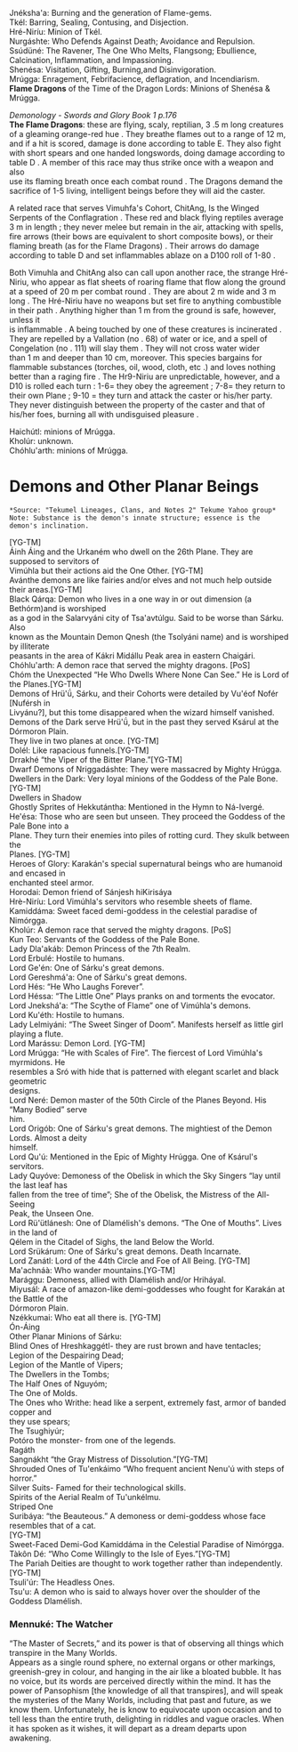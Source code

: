 Jnéksha'a: Burning and the generation of Flame-gems.  
Tkél: Barring, Sealing, Contusing, and Disjection.  
Hré-Niríu: Minion of Tkél.  
Nurgáshte: Who Defends Against Death; Avoidance and Repulsion.  
Ssúdüné: The Ravener, The One Who Melts, Flangsong; Ebullience, Calcination, Inflammation, and Impassioning.  
Shenésa: Visitation, Gifting, Burning,and Disinvigoration.  
Mrúgga: Enragement, Febrifacience, deflagration, and Incendiarism.  
**Flame Dragons** of the Time of the Dragon Lords: Minions of Shenésa & Mrúgga.

*Demonology \- Swords and Glory Book 1 p.176*  
**The Flame Dragons**: these are flying, scaly, reptilian, 3 .5 m long creatures of a gleaming orange-red hue . They breathe flames out to a range of 12 m, and if a hit is scored, damage is done according to table E. They also fight with short spears and one handed longswords, doing damage according to table D . A member of this race may thus strike once with a weapon and also  
use its flaming breath once each combat round . The Dragons demand the sacrifice of 1-5 living, intelligent beings before they will aid the caster.

A related race that serves Vimuhfa's Cohort, ChitAng, Is the Winged Serpents of the Conflagration . These red and black flying reptiles average 3 m in length ; they never melee but remain in the air, attacking with spells, fire arrows (their bows are equivalent to short composite bows), or their flaming breath (as for the Flame Dragons) . Their arrows do damage according to table D and set inflammables ablaze on a D100 roll of 1-80 .

Both Vimuhla and ChitAng also can call upon another race, the strange Hré-Niriu, who appear as flat sheets of roaring flame that flow along the ground at a speed of 20 m per combat round . They are about 2 m wide and 3 m long . The Hré-Niriu have no weapons but set fire to anything combustible in their path . Anything higher than 1 m from the ground is safe, however, unless it  
is inflammable . A being touched by one of these creatures is incinerated . They are repelled by a Vallation (no . 68\) of water or ice, and a spell of Congelation (no . 111\) will slay them . They will not cross water wider  
than 1 m and deeper than 10 cm, moreover. This species bargains for flammable substances (torches, oil, wood, cloth, etc .) and loves nothing better than a raging fire . The Hr9-Niriu are unpredictable, however, and a D10 is rolled each turn : 1-6= they obey the agreement ; 7-8= they return to their own Plane ; 9-10 \= they turn and attack the caster or his/her party. They never distinguish between the property of the caster and that of his/her foes, burning all with undisguised pleasure .

Haichútl: minions of Mrúgga.  
Kholúr: unknown.  
Chóhlu'arth: minions of Mrúgga.

# Demons and Other Planar Beings

	*Source: "Tekumel Lineages, Clans, and Notes 2" Tekume Yahoo group*  
	Note: Substance is the demon's innate structure; essence is the demon's inclination.   
\[YG-TM\]  
Áinh Áing and the Urkaném who dwell on the 26th Plane. They are supposed to servitors of  
Vimúhla but their actions aid the One Other. \[YG-TM\]  
Avánthe demons are like fairies and/or elves and not much help outside their areas.\[YG-TM\]  
Black Qárqa: Demon who lives in a one way in or out dimension (a Bethórm)and is worshiped  
as a god in the Salarvyáni city of Tsa'avtúlgu. Said to be worse than Sárku. Also  
known as the Mountain Demon Qnesh (the Tsolyáni name) and is worshiped by illiterate  
peasants in the area of Kákri Midállu Peak area in eastern Chaigári.  
Chóhlu'arth: A demon race that served the mighty dragons. \[PoS\]  
Chóm the Unexpected “He Who Dwells Where None Can See.” He is Lord of the Planes.\[YG-TM\]  
Demons of Hrü'ǘ, Sárku, and their Cohorts were detailed by Vu'éof Nofér \[Nuférsh in  
Livyánu?\], but this tome disappeared when the wizard himself vanished.  
Demons of the Dark serve Hrü'ǘ, but in the past they served Ksárul at the Dórmoron Plain.  
They live in two planes at once. \[YG-TM\]  
Dolél: Like rapacious funnels.\[YG-TM\]  
Drrakhé “the Viper of the Bitter Plane.”\[YG-TM\]  
Dwarf Demons of Nriggadáshte: They were massacred by Mighty Hrúgga.  
Dwellers in the Dark: Very loyal minions of the Goddess of the Pale Bone.\[YG-TM\]  
Dwellers in Shadow  
Ghostly Sprites of Hekkutántha: Mentioned in the Hymn to Ná-Ivergé.  
He'ésa: Those who are seen but unseen. They proceed the Goddess of the Pale Bone into a  
Plane. They turn their enemies into piles of rotting curd. They skulk between the  
Planes. \[YG-TM\]  
Heroes of Glory: Karakán's special supernatural beings who are humanoid and encased in  
enchanted steel armor.  
Horodai: Demon friend of Sánjesh hiKirisáya  
Hrè-Niríu: Lord Vimúhla's servitors who resemble sheets of flame.  
Kamiddáma: Sweet faced demi-goddess in the celestial paradise of Nimórgga.  
Kholúr: A demon race that served the mighty dragons. \[PoS\]  
Kun Teo: Servants of the Goddess of the Pale Bone.  
Lady Dla'akáb: Demon Princess of the 7th Realm.  
Lord Erbulé: Hostile to humans.  
Lord Ge'én: One of Sárku's great demons.  
Lord Gereshmá'a: One of Sárku's great demons.  
Lord Hés: “He Who Laughs Forever”.  
Lord Héssa: “The Little One” Plays pranks on and torments the evocator.  
Lord Jnekshá'a: “The Scythe of Flame” one of Vimúhla's demons.  
Lord Ku'éth: Hostile to humans.  
Lady Lelmiyáni: “The Sweet Singer of Doom”. Manifests herself as little girl playing a flute.  
Lord Marássu: Demon Lord. \[YG-TM\]  
Lord Mrúgga: “He with Scales of Fire”. The fiercest of Lord Vimúhla's myrmidons. He  
resembles a Sró with hide that is patterned with elegant scarlet and black geometric  
designs.  
Lord Neré: Demon master of the 50th Circle of the Planes Beyond. His “Many Bodied” serve  
him.  
Lord Origób: One of Sárku's great demons. The mightiest of the Demon Lords. Almost a deity  
himself.  
Lord Qu'ú: Mentioned in the Epic of Mighty Hrúgga. One of Ksárul's servitors.  
Lady Quyóve: Demoness of the Obelisk in which the Sky Singers “lay until the last leaf has  
fallen from the tree of time”; She of the Obelisk, the Mistress of the All-Seeing  
Peak, the Unseen One.  
Lord Rü'ütlánesh: One of Dlamélish's demons. “The One of Mouths”. Lives in the land of  
Qélem in the Citadel of Sighs, the land Below the World.  
Lord Srükárum: One of Sárku's great demons. Death Incarnate.  
Lord Zanátl: Lord of the 44th Circle and Foe of All Being. \[YG-TM\]  
Ma'achnáà: Who wander mountains.\[YG-TM\]  
Marággu: Demoness, allied with Dlamélish and/or Hriháyal.  
Miyusál: A race of amazon-like demi-goddesses who fought for Karakán at the Battle of the  
Dórmoron Plain.  
Nzékkumai: Who eat all there is. \[YG-TM\]  
Ón-Áing  
Other Planar Minions of Sárku:  
Blind Ones of Hreshkaggétl- they are rust brown and have tentacles;  
Legion of the Despairing Dead;  
Legion of the Mantle of Vipers;  
The Dwellers in the Tombs;  
The Half Ones of Nguyóm;  
The One of Molds.  
The Ones who Writhe: head like a serpent, extremely fast, armor of banded copper and  
they use spears;  
The Tsughiyúr;  
Potóro the monster- from one of the legends.  
Ragáth  
Sangnákht “the Gray Mistress of Dissolution.”\[YG-TM\]  
Shrouded Ones of Tu'enkáimo “Who frequent ancient Nenu'ú with steps of horror.”  
Silver Suits- Famed for their technological skills.  
Spirits of the Aerial Realm of Tu'unkélmu.  
Striped One  
Suribáya: “the Beauteous.” A demoness or demi-goddess whose face resembles that of a cat.  
\[YG-TM\]  
Sweet-Faced Demi-God Kamiddáma in the Celestial Paradise of Nimórgga.  
Tàkôn Dé: “Who Come Willingly to the Isle of Eyes.”\[YG-TM\]  
The Pariah Deities are thought to work together rather than independently.\[YG-TM\]  
Tsuli'úr: The Headless Ones.  
Tsu'u: A demon who is said to always hover over the shoulder of the Goddess Dlamélish.

### Mennuké: The Watcher

“The Master of Secrets,” and its power is that of observing all things which transpire in the Many Worlds.   
Appears as a single round sphere, no external organs or other markings, greenish-grey in colour, and hanging in the air like a bloated bubble. It has no voice, but its words are perceived directly within the mind. It has the power of Pansophism \[the knowledge of all that transpires\], and will speak the mysteries of the Many Worlds, including that past and future, as we know them. Unfortunately, he is know to equivocate upon occasion and to tell less than the entire truth, delighting in riddles and vague oracles. When it has spoken as it wishes, it will depart as a dream departs upon awakening.